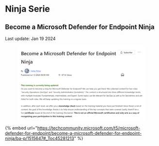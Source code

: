 # Ninja Serie



## Become a Microsoft Defender for Endpoint Ninja

Last update: ‎Jan 19 2024

<figure><img src="../.gitbook/assets/image.png" alt=""><figcaption></figcaption></figure>

{% embed url="https://techcommunity.microsoft.com/t5/microsoft-defender-for-endpoint/become-a-microsoft-defender-for-endpoint-ninja/ba-p/1515647#_Toc45281213" %}









